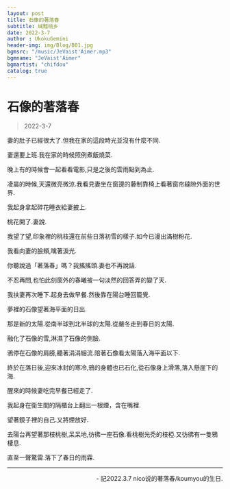 ```yaml
---
layout: post
title: 石像的著落春
subtitle: 缄黯桃乡
date: 2022-3-7
author : UkokuGemini
header-img: img/Blog/B01.jpg
bgmsrc: "/music/JeVaist'Aimer.mp3"
bgmname: "JeVaist'Aimer"
bgmartist: "chifdou"
catalog: true
---
```

# 石像的著落春
> 2022-3-7

妻的肚子已經很大了.但我在家的這段時光並沒有什麼不同.

妻還要上班.我在家的時候照例煮飯燒菜.

晚上有的時候會一起看看電影,只是之後的雲雨點到為止.

凌晨的時候,天還微亮微涼.我看見妻坐在窗邊的藤制靠椅上看著窗帘縫隙外面的世界.

我起身拿起碎花睡衣給妻披上.

桃花開了.妻說.

我望了望,印象裡的桃枝還在前些日落初雪的樣子.如今已漫出滿樹粉花.

我看向妻的臉頰,噙著淚光.

你聽說過「著落春」嗎？我搖搖頭.妻也不再說話.

不忍再問,也怕此刻窗外的春曦被一句淡然的回答弄的變了天.

我扶妻再次睡下.起身去做早餐.然後靠在陽台睡回籠覺.

夢裡的石像望著海平面的日出.

那是新的太陽.從南半球到北半球的太陽.從嚴冬走到春日的太陽.

融化了石像的雪,淋濕了石像的側臉.

鴉停在石像的肩膀,聽著涓涓細流.陪著石像看太陽落入海平面以下.

終於在落日後,迎來冰封的寒冷,鴉的身體也已石化,從石像身上滑落,落入懸崖下的海.

醒來的時候妻吃完早餐已經走了.

我起身在衛生間的隔櫃台上翻出一根煙，含在嘴裡.

望著鏡子裡的自己.又將煙放好.

去陽台再望著那枝桃樹,呆呆地,彷彿一座石像.看桃樹光禿的枝椏.又彷彿有一隻鴉棲息.

直至一聲驚雷.落下了春日的雨霖.


*** 
<p align="right"> - 記2022.3.7 nico说的著落春/koumyou的生日.</p>
